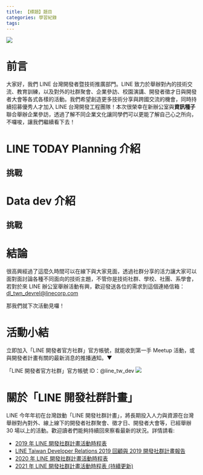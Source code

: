 ```yaml
---
title: 【標題】題目
categories: 學習紀錄
tags:
---
```



![](https://nijialin.com/images/2022/)

# 前言

大家好，我們 LINE 台灣開發者暨技術推廣部門。LINE 致力於舉辦對內的技術交流、教育訓練，以及對外的社群聚會、企業參訪、校園演講、開發者徵才日與開發者大會等各式各樣的活動。我們希望創造更多技術分享與跨國交流的機會，同時持續招募優秀人才加入 LINE 台灣開發工程團隊！本次很榮幸在新辦公室與**資訊種子**聯合舉辦企業參訪，透過了解不同企業文化讓同學們可以更能了解自己心之所向，不囉唆，讓我們繼續看下去！
<!-- more -->

# LINE TODAY Planning 介紹

## 挑戰

# Data dev 介紹

## 挑戰

# 結論

很高興經過了這麼久時間可以在線下與大家見面，透過社群分享的活力讓大家可以面對面討論各種不同面向的技術主題，不管你是技術社群、學校、社團、系學會，若對於來 LINE 辦公室舉辦活動有興，歡迎發送各位的需求到這個連絡信箱： dl_twn_devrel@linecorp.com

那我們就下次活動見囉！


# 活動小結

立即加入「LINE 開發者官方社群」官方帳號，就能收到第一手 Meetup 活動，或與開發者計畫有關的最新消息的推播通知。▼

「LINE 開發者官方社群」官方帳號 ID：@line_tw_dev
![](https://www.evanlin.com/images/2020/line-tw-dev-qr.png)

# 關於「LINE 開發社群計畫」

LINE 今年年初在台灣啟動「LINE 開發社群計畫」，將長期投入人力與資源在台灣舉辦對內對外、線上線下的開發者社群聚會、徵才日、開發者大會等，已經舉辦 30 場以上的活動。歡迎讀者們能夠持續回來察看最新的狀況。詳情請看:

- [2019 年 LINE 開發社群計畫活動時程表](https://engineering.linecorp.com/zh-hant/blog/line-taiwan-developer-relations-2019-plan/)
- [LINE Taiwan Developer Relations 2019 回顧與 2019 開發社群計畫報告](https://engineering.linecorp.com/zh-hant/blog/line-taiwan-developer-relations-2019/)
- [2020 年 LINE 開發社群計畫活動時程表](https://engineering.linecorp.com/zh-hant/blog/2020-line-tw-devrel/)
- [2021 年 LINE 開發社群計畫活動時程表 (持續更新)](https://engineering.linecorp.com/zh-hant/blog/2021-line-tw-devrel/)

<style>
  section.compact {
    font-size: 150%  
  }
  img[alt~="center"] {
    display: block;
    margin: 0 auto;
  }
</style>